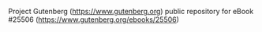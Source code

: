 Project Gutenberg (https://www.gutenberg.org) public repository for eBook #25506 (https://www.gutenberg.org/ebooks/25506)
